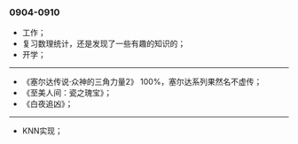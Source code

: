 ### 0904-0910

- 工作；
- 复习数理统计，还是发现了一些有趣的知识的；
- 开学；

---

- 《塞尔达传说·众神的三角力量2》 100%，塞尔达系列果然名不虚传；
- 《至美人间：瓷之瑰宝》；
- 《白夜追凶》；

---

- KNN实现；
